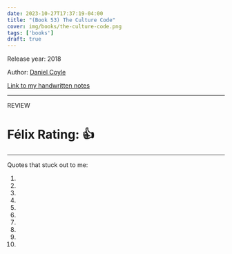 ```yaml
---
date: 2023-10-27T17:37:19-04:00
title: "(Book 53) The Culture Code"
cover: img/books/the-culture-code.png
tags: ['books']
draft: true
---
```


Release year: 2018

Author: [Daniel Coyle](https://danielcoyle.com)

[Link to my handwritten notes](https://drive.google.com/file/d/1WeG2dk1zzxOvETqdveM1tCyS8f2r2mbG/view?usp=sharing)

---

REVIEW

# Félix Rating: 👍

---

Quotes that stuck out to me:

1.
2.
3.
4.
5.
6.
7.
8.
9.
10.
